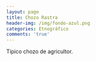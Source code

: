```yaml
---
layout: page
title: Chozo Rastra
header-img: /img/fondo-azul.png
categories: Etnográfico
comments: 'true'
---
```



Típico chozo de agricultor.

<div class="photos">
</div>
